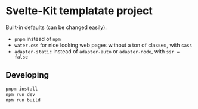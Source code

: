 # Svelte-Kit templatate project

Built-in defaults (can be changed easily):

- `pnpm` instead of `npm`
- `water.css` for nice looking web pages without a ton of classes, with `sass`
- `adapter-static` instead of `adapter-auto` or `adapter-node`, with `ssr = false`

## Developing

```bash
pnpm install
npm run dev
npm run build
```
